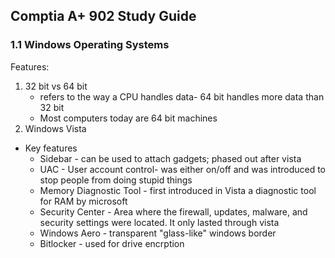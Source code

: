 ## Comptia A+ 902 Study Guide

### 1.1 Windows Operating Systems 

Features: 
 1. 32 bit vs 64 bit 
    - refers to the way a CPU handles data- 64 bit handles more data than 32 bit
    - Most computers today are 64 bit machines
 2. Windows Vista  
  * Key features
      - Sidebar - can be used to attach gadgets; phased out after vista
      - UAC - User account control- was either on/off and was introduced to stop people from doing stupid things
      - Memory Diagnostic Tool - first introduced in Vista a diagnostic tool for RAM by microsoft
      - Security Center - Area where the firewall, updates, malware, and security settings were located. It only lasted through vista
      - Windows Aero - transparent "glass-like" windows border
      - Bitlocker - used for drive encrption 
 
